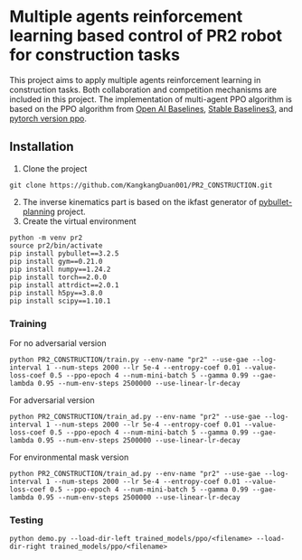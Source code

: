 # Multiple agents reinforcement learning based control of PR2 robot for construction tasks
This project aims to apply multiple agents reinforcement learning in construction tasks. Both collaboration and competition mechanisms are included in this project. The implementation of multi-agent PPO algorithm is based on the PPO algorithm from [Open AI Baselines](https://github.com/openai/baselines), [Stable Baselines3](https://github.com/DLR-RM/stable-baselines3), and [pytorch version ppo](https://github.com/ikostrikov/pytorch-a2c-ppo-acktr-gail). 
## Installation
1. Clone the project
```
git clone https://github.com/KangkangDuan001/PR2_CONSTRUCTION.git
```
2. The inverse kinematics part is based on the ikfast generator of [pybullet-planning](https://github.com/caelan/pybullet-planning) project.
3. Create the virtual environment
```
python -m venv pr2
source pr2/bin/activate
pip install pybullet==3.2.5
pip install gym==0.21.0
pip install numpy==1.24.2
pip install torch==2.0.0
pip install attrdict==2.0.1
pip install h5py==3.8.0
pip install scipy==1.10.1
```
### Training
For no adversarial version
```
python PR2_CONSTRUCTION/train.py --env-name "pr2" --use-gae --log-interval 1 --num-steps 2000 --lr 5e-4 --entropy-coef 0.01 --value-loss-coef 0.5 --ppo-epoch 4 --num-mini-batch 5 --gamma 0.99 --gae-lambda 0.95 --num-env-steps 2500000 --use-linear-lr-decay 
```
For adversarial version
```
python PR2_CONSTRUCTION/train_ad.py --env-name "pr2" --use-gae --log-interval 1 --num-steps 2000 --lr 5e-4 --entropy-coef 0.01 --value-loss-coef 0.5 --ppo-epoch 4 --num-mini-batch 5 --gamma 0.99 --gae-lambda 0.95 --num-env-steps 2500000 --use-linear-lr-decay 
```
For environmental mask version
```
python PR2_CONSTRUCTION/train_ad.py --env-name "pr2" --use-gae --log-interval 1 --num-steps 2000 --lr 5e-4 --entropy-coef 0.01 --value-loss-coef 0.5 --ppo-epoch 4 --num-mini-batch 5 --gamma 0.99 --gae-lambda 0.95 --num-env-steps 2500000 --use-linear-lr-decay 
```
### Testing
```
python demo.py --load-dir-left trained_models/ppo/<filename> --load-dir-right trained_models/ppo/<filename>
```

